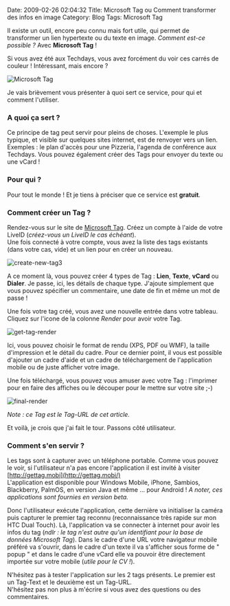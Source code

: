 Date: 2009-02-26 02:04:32
Title: Microsoft Tag ou Comment transformer des infos en image
Category: Blog
Tags: Microsoft Tag

Il existe un outil, encore peu connu mais fort utile, qui permet de transformer un lien hypertexte ou du texte en image. _Comment est-ce possible ?_ Avec **Microsoft Tag** !

Si vous avez été aux Techdays, vous avez forcément du voir ces carrés de couleur ! Intéressant, mais encore ?

![Microsoft Tag]({attach}example.jpg)

Je vais brièvement vous présenter à quoi sert ce service, pour qui et comment l'utiliser.

### A quoi ça sert ?

Ce principe de tag peut servir pour pleins de choses. L'exemple le plus typique, et visible sur quelques sites internet, est de renvoyer vers un lien. Exemples : le plan d'accès pour une Pizzeria, l'agenda de conférence aux Techdays. Vous pouvez également créer des Tags pour envoyer du texte ou une vCard !

### Pour qui ?

Pour tout le monde ! Et je tiens à préciser que ce service est **gratuit**.

### Comment créer un Tag ?

Rendez-vous sur le site de [Microsoft Tag](http://tag.microsoft.com/). Créez un compte à l'aide de votre LiveID (_créez-vous un LiveID le cas échéant_).   
Une fois connecté à votre compte, vous avez la liste des tags existants (dans votre cas, vide) et un lien pour en créer un nouveau.

![create-new-tag3]({attach}create-new-tag3.jpg)

A ce moment là, vous pouvez créer 4 types de Tag : **Lien**, **Texte**, **vCard** ou **Dialer**. Je passe, ici, les détails de chaque type. J'ajoute simplement que vous pouvez spécifier un commentaire, une date de fin et même un mot de passe !

Une fois votre tag créé, vous avez une nouvelle entrée dans votre tableau. Cliquez sur l'icone de la colonne _Render_ pour avoir votre Tag.

![get-tag-render]({attach}get-tag-render.jpg)

Ici, vous pouvez choisir le format de rendu (XPS, PDF ou WMF), la taille d'impression et le détail du cadre. Pour ce dernier point, il vous est possible d'ajouter un cadre d'aide et un cadre de téléchargement de l'application mobile ou de juste afficher votre image.

Une fois téléchargé, vous pouvez vous amuser avec votre Tag : l'imprimer pour en faire des affiches ou le découper pour le mettre sur votre site ;-)

![final-render]({attach}final-render.jpg)

_Note : ce Tag est le Tag-URL de cet article._

Et voilà, je crois que j'ai fait le tour. Passons côté utilisateur.

### Comment s'en servir ?

Les tags sont à capturer avec un téléphone portable. Comme vous pouvez le voir, si l'utilisateur n'a pas encore l'application il est invité à visiter [http://gettag.mobi](http://gettag.mobi/)  
L'application est disponible pour Windows Mobile, iPhone, Sambios, Blackberry, PalmOS, en version Java et même ... pour Android ! _A noter, ces applications sont fournies en version beta._

Donc l'utilisateur exécute l'application, cette dernière va initialiser la caméra puis capturer le premier tag reconnu (reconnaissance très rapide sur mon HTC Dual Touch). Là, l'application va se connecter à internet pour avoir les infos du tag (_ndlr : le tag n'est autre qu'un identifiant pour la base de données Microsoft Tag_). Dans le cadre d'une URL votre navigateur mobile préféré va s'ouvrir, dans le cadre d'un texte il va s'afficher sous forme de " popup " et dans le cadre d'une vCard elle va pouvoir être directement importée sur votre mobile (_utile pour le CV !_).

N'hésitez pas à tester l'application sur les 2 tags présents. Le premier est un Tag-Text et le deuxième est un Tag-URL.  
N'hésitez pas non plus à m'écrire si vous avez des questions ou des commentaires.
